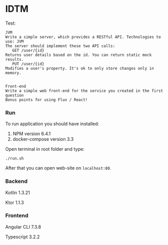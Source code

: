 # IDTM 
Test:
```
JVM
Write a simple server, which provides a RESTful API. Technologies to use: JVM
The server should implement these two API calls:
   GET /user/{id}
Returns user details based on the id. You can return static mock results.
   PUT /user/{id}
Modifies a user's property. It's ok to only store changes only in memory.


Front-end
Write a simple web front-end for the service you created in the first question 
Bonus points for using Flux / React!
```

### Run
To run application you should have installed:
1. NPM version 6.4.1
2. docker-compose version 3.3

Open terminal in root folder and type:
```
./run.sh
```

After that you can open web-site on `localhost:80`.

### Backend
Kotlin 1.3.21

Ktor 1.1.3

### Frontend
Angular CLI 7.3.8

Typescript 3.2.2



